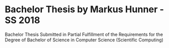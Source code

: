 # Bachelor Thesis by Markus Hunner - SS 2018

Bachelor Thesis Submitted in Partial Fulfillment of the
Requirements for the Degree of Bachelor of Science in Computer Science (Scientific Computing)
